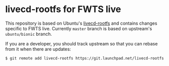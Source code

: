 # livecd-rootfs for FWTS live

This repository is based on Ubuntu's
[livecd-rootfs](https://code.launchpad.net/livecd-rootfs) and contains
changes specific to FWTS live. Currently `master` branch is based on
upstream's `ubuntu/bionic` branch.

If you are a developer, you should track upstream so that you can
rebase from it when there are updates:

    $ git remote add livecd-rootfs https://git.launchpad.net/livecd-rootfs
